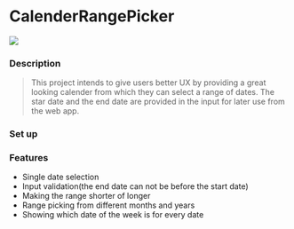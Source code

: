 # CalenderRangePicker
<img src="https://user-images.githubusercontent.com/81335974/264511131-d8c1e05c-7306-4b53-9c90-cd0aa4aa0c10.gif">

### Description
> This project intends to give users better UX by providing a great looking calender from which they can select a range of dates. The star date and the end date are provided in the input for later use from the web app.

### Set up


### Features
- Single date selection
- Input validation(the end date can not be before the start date)
- Making the range shorter of longer
- Range picking from different months and years
- Showing which date of the week is for every date
